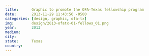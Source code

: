 ```yaml
---
title:  	Graphic to promote the OFA-Texas fellowship program
date:   	2013-11-29 11:43:56 -0500
categories: [design, graphic, ofa-tx]
img:		design/2013-ofatx-01-fellows_01.png
year:		2013
medium:
city:
state:		Texas
country:
---
```

